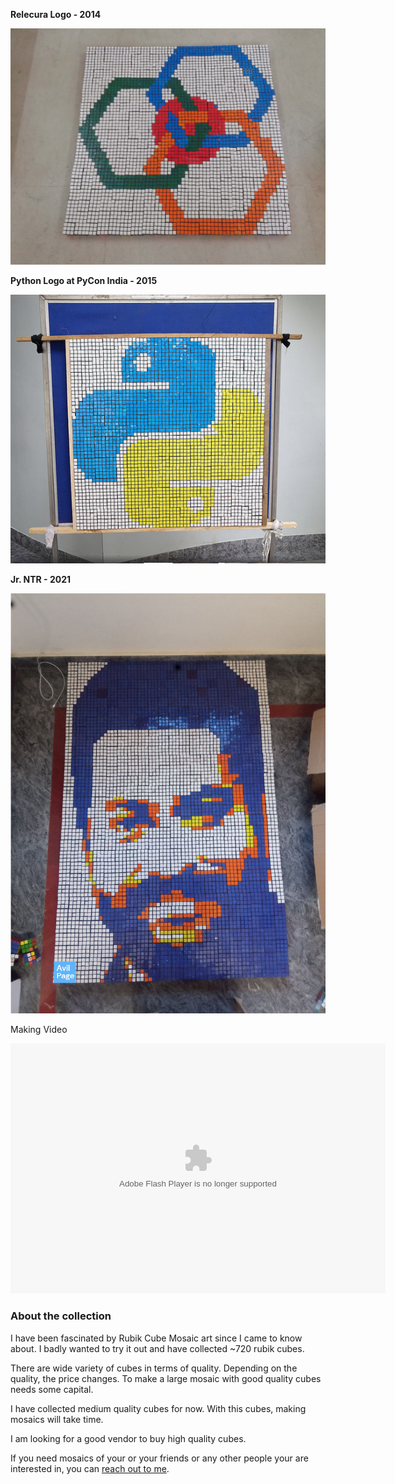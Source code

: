 <!--
.. title: Rubik Cube Mosaics
.. slug: rubik-cube-mosaics
.. date: 2021-12-10 14:21:21 UTC+05:30
.. tags: rubik-cube-mosaic
.. category:
.. link:
.. description: Largest rubik cube mosaic of Jr. NTR(Nandamuri Taraka Ramarao)
.. type: text
-->

<b>Relecura Logo - 2014</b>


<p align="center">
<img src="/images/rubik-cube-mosaic-relecura.png" />
</p>

<b>
Python Logo at PyCon India - 2015
</b>

<p align="center">
<img src="/images/rubik-cube-mosaic-python.png" />
</p>


<b>
Jr. NTR - 2021
</b>

<p align="center">
<img src="/images/rubik-cube-mosaic-ntr.png" />
</p>

Making Video

<embed width="600" height="400" src="https://www.youtube.com/watch?v=BlAc0Kt60SM" type="application/x-shockwave-flash" allowfullscreen="true">


### About the collection

I have been fascinated by Rubik Cube Mosaic art since I came to know about. I badly wanted to try it out and have collected ~720 rubik cubes.

There are wide variety of cubes in terms of quality. Depending on the quality, the price changes. To make a large mosaic with good quality cubes needs some capital.

I have collected medium quality cubes for now. With this cubes, making mosaics will take time.


I am looking for a good vendor to buy high quality cubes.


If you need mosaics of your or your friends or any other people your are interested in, you can [reach out to me](https://forms.gle/Hre4z4aLqJA5zYWe6).
